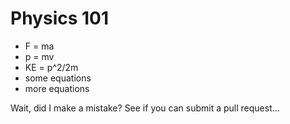 # Physics 101
* F = ma
* p = mv
* KE = p^2/2m
* some equations
* more equations

Wait, did I make a mistake? See if you can submit a pull request...
